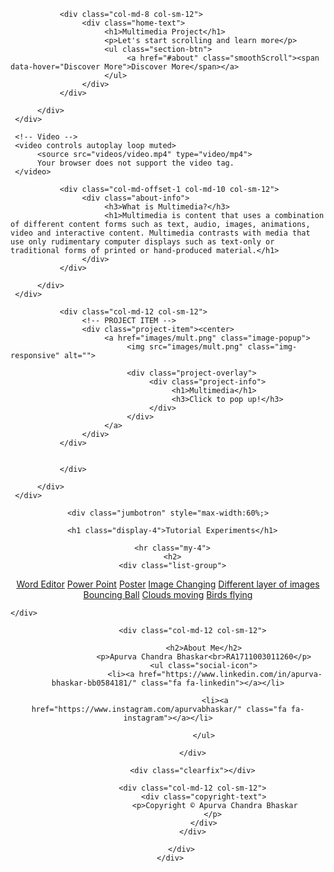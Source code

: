 
<!DOCTYPE html>
<html lang="en">
<head>

<title>Apurva Bhaskar Multimedia Project</title>

<!--

Template 2099 Scenic

http://www.tooplate.com/view/2099-scenic

-->

<meta charset="UTF-8">
<meta http-equiv="X-UA-Compatible" content="IE=Edge">
<meta name="description" content="">
<meta name="keywords" content="">
<meta name="author" content="">
<meta name="viewport" content="width=device-width, initial-scale=1, maximum-scale=1">

<link rel="stylesheet" href="css/bootstrap.min.css">
<link rel="stylesheet" href="css/font-awesome.min.css">
<link rel="stylesheet" href="css/magnific-popup.css">

<link rel="stylesheet" href="css/owl.theme.css">
<link rel="stylesheet" href="css/owl.carousel.css">

<!-- MAIN CSS -->
<link rel="stylesheet" href="css/tooplate-style.css">

</head>
<body>

<!-- PRE LOADER -->
<div class="preloader">
     <div class="spinner">
          <span class="sk-inner-circle"></span>
     </div>
</div>


<!-- MENU -->



<!-- HOME -->
<section id="home" class="parallax-section">
     <div class="overlay"></div>
     <div class="container">
          <div class="row">

               <div class="col-md-8 col-sm-12">
                    <div class="home-text">
                         <h1>Multimedia Project</h1>
                         <p>Let's start scrolling and learn more</p>
                         <ul class="section-btn">
                              <a href="#about" class="smoothScroll"><span data-hover="Discover More">Discover More</span></a>
                         </ul>
                    </div>
               </div>

          </div>
     </div>

     <!-- Video -->
     <video controls autoplay loop muted>
          <source src="videos/video.mp4" type="video/mp4">
          Your browser does not support the video tag.
     </video>
</section>


<!-- ABOUT -->
<section id="about" class="parallax-section">
     <div class="container">
          <div class="row">

               <div class="col-md-offset-1 col-md-10 col-sm-12">
                    <div class="about-info">
                         <h3>What is Multimedia?</h3>
                         <h1>Multimedia is content that uses a combination of different content forms such as text, audio, images, animations, video and interactive content. Multimedia contrasts with media that use only rudimentary computer displays such as text-only or traditional forms of printed or hand-produced material.</h1>
                    </div>
               </div>

          </div>
     </div>
</section>


<!-- PROJECT -->
<section id="project" class="parallax-section">
     <div class="container">
          <div class="row">

               <div class="col-md-12 col-sm-12">
                    <!-- PROJECT ITEM -->
                    <div class="project-item"><center>
                         <a href="images/mult.png" class="image-popup">
                              <img src="images/mult.png" class="img-responsive" alt="">

                              <div class="project-overlay">
                                   <div class="project-info">
                                        <h1>Multimedia</h1>
                                        <h3>Click to pop up!</h3>
                                   </div>
                              </div>
                         </a>
                    </div>
               </div>


               </div>

          </div>
     </div>
</section>


<!-- TEAM -->
<section >
  <div class="container">
    <center>

    <div class="jumbotron" style="max-width:60%;>

      <h1 class="display-4">Tutorial Experiments</h1>

      <hr class="my-4">
      <h2>
      <div class="list-group">
  <a href="https://drive.google.com/file/d/1f0pS_sPWELyfrgGPYTFqtmrVxwMNRems/view?usp=sharing" class="list-group-item list-group-item-action">Word Editor</a>
    <a href="https://drive.google.com/file/d/1h-FbKsj4ozlPyM8EBaHG1a8HMVEhC6M_/view?usp=sharing" class="list-group-item list-group-item-action">Power Point</a>
      <a href="https://drive.google.com/file/d/1q-nicPENYwL_PCL5_74jXz60RBPpPlcr/view?usp=sharing" class="list-group-item list-group-item-action">Poster</a>
        <a href="https://drive.google.com/file/d/1fdu22ai_ygeH0Chza9MalDr-giGPBrPQ/view?usp=sharing" class="list-group-item list-group-item-action">Image Changing</a>
          <a href="https://drive.google.com/file/d/1OaKKTVqKSbuOghtcLW59ztraCLbY-Li7/view?usp=sharing" class="list-group-item list-group-item-action">Different layer of images</a>
            <a href="https://drive.google.com/file/d/1jtrsHp1QAzABbjatoEM6ZXo0hnOQbNEY/view?usp=sharing" class="list-group-item list-group-item-action">Bouncing Ball</a>
              <a href="https://drive.google.com/file/d/1hR3qZctgHIWBmwICX8Wk1kdHBqafHimd/view?usp=sharing" class="list-group-item list-group-item-action">Clouds moving</a>
                <a href="https://drive.google.com/file/d/1PejuD99zjxzbXgY7Ho3XKwJySXFEtZpn/view?usp=sharing" class="list-group-item list-group-item-action">Birds flying</a>


  </h2>
</div>


    </div>


  </div>

</section>




<!-- FOOTER -->
<footer><center>
     <div class="container">
          <div class="row">





               <div class="col-md-12 col-sm-12">

                    <h2>About Me</h2>
                    <p>Apurva Chandra Bhaskar<br>RA1711003011260</p>
                    <ul class="social-icon">
                         <li><a href="https://www.linkedin.com/in/apurva-bhaskar-bb0584181/" class="fa fa-linkedin"></a></li>

                         <li><a href="https://www.instagram.com/apurvabhaskar/" class="fa fa-instagram"></a></li>

                    </ul>

               </div>

               <div class="clearfix"></div>

               <div class="col-md-12 col-sm-12">
                    <div class="copyright-text">
                         <p>Copyright © Apurva Chandra Bhaskar
                        </p>
                    </div>
               </div>

          </div>
     </div>
</footer>

<!-- SCRIPTS -->
<script src="js/jquery.js"></script>
<script src="js/bootstrap.min.js"></script>
<script src="js/jquery.parallax.js"></script>
<script src="js/owl.carousel.min.js"></script>
<script src="js/jquery.magnific-popup.min.js"></script>
<script src="js/magnific-popup-options.js"></script>
<script src="js/modernizr.custom.js"></script>
<script src="js/smoothscroll.js"></script>
<script src="js/custom.js"></script>

</body>
</html>
